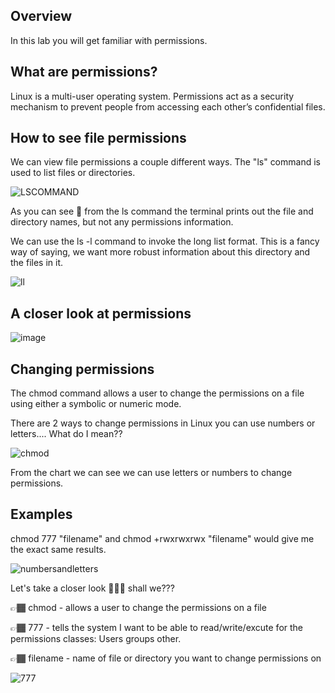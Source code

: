 ## Overview

In this lab you will get familiar with permissions. 

## What are permissions?

Linux is a multi-user operating system. Permissions act as a security mechanism to prevent people from accessing each other’s confidential files. 

## How to see file permissions

We can view file permissions a couple different ways. The "ls" command is used to list files or directories. 

![LSCOMMAND](https://user-images.githubusercontent.com/109482212/179658382-b8fb47b7-8c87-42c8-9bfe-f3ae86d2ad54.jpg)

As you can see 👀 from the ls command the terminal prints out the file and directory names, but not any permissions information.

We can use the ls -l command to invoke the long list format. This is a fancy way of saying, we want more robust information about this directory and the files in it.

![ll](https://user-images.githubusercontent.com/109482212/179658714-8e3d016f-ac25-49c8-b494-add314888810.jpg)


## A closer look at permissions


![image](https://user-images.githubusercontent.com/109482212/179657964-be2d9f70-a0bf-42c4-b203-4e65bbabafc8.png)

## Changing permissions

The chmod command allows a user to change the permissions on a file using either a symbolic or numeric mode.

There are 2 ways to change permissions in Linux you can use numbers or letters.... What do I mean??

 
![chmod](https://user-images.githubusercontent.com/109482212/179661249-56c4c68a-2b10-4e89-add6-2eeaf1921d92.png)

From the chart we can see we can use letters or numbers to change permissions.

## Examples

chmod 777 "filename" and chmod +rwxrwxrwx "filename" would give me the exact same results.


![numbersandletters](https://user-images.githubusercontent.com/109482212/179662107-86bbc2bc-228b-4420-82f1-e5d79eab4a1f.jpg)


Let's take a closer look 🕵🏾‍♂️ shall we???


👉🏾 chmod - allows a user to change the permissions on a file

👉🏾 777 - tells the system I want to be able to read/write/excute for the permissions classes: Users groups other.

👉🏾 filename - name of file or directory you want to change permissions on

![777](https://user-images.githubusercontent.com/109482212/179662784-2720dc00-2a55-46cf-b31d-35ead79a2f15.jpg)


